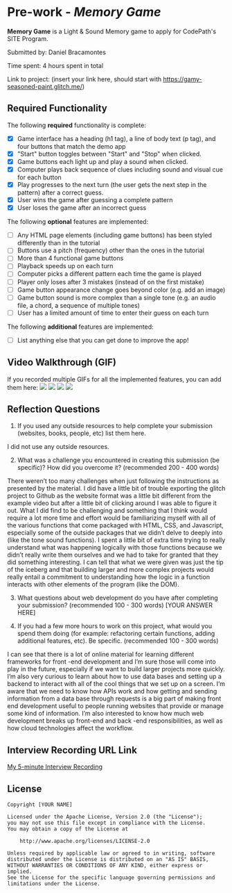 # Pre-work - *Memory Game*

**Memory Game** is a Light & Sound Memory game to apply for CodePath's SITE Program. 

Submitted by: Daniel Bracamontes

Time spent: 4 hours spent in total

Link to project: (insert your link here, should start with https://gamy-seasoned-paint.glitch.me/)

## Required Functionality

The following **required** functionality is complete:

* [x] Game interface has a heading (h1 tag), a line of body text (p tag), and four buttons that match the demo app
* [x] "Start" button toggles between "Start" and "Stop" when clicked. 
* [x] Game buttons each light up and play a sound when clicked. 
* [x] Computer plays back sequence of clues including sound and visual cue for each button
* [x] Play progresses to the next turn (the user gets the next step in the pattern) after a correct guess. 
* [x] User wins the game after guessing a complete pattern
* [x] User loses the game after an incorrect guess

The following **optional** features are implemented:

* [ ] Any HTML page elements (including game buttons) has been styled differently than in the tutorial
* [ ] Buttons use a pitch (frequency) other than the ones in the tutorial
* [ ] More than 4 functional game buttons
* [ ] Playback speeds up on each turn
* [ ] Computer picks a different pattern each time the game is played
* [ ] Player only loses after 3 mistakes (instead of on the first mistake)
* [ ] Game button appearance change goes beyond color (e.g. add an image)
* [ ] Game button sound is more complex than a single tone (e.g. an audio file, a chord, a sequence of multiple tones)
* [ ] User has a limited amount of time to enter their guess on each turn

The following **additional** features are implemented:

- [ ] List anything else that you can get done to improve the app!

## Video Walkthrough (GIF)

If you recorded multiple GIFs for all the implemented features, you can add them here:
![](gif1-link-here)
![](gif2-link-here)
![](gif3-link-here)
![](gif4-link-here)

## Reflection Questions
1. If you used any outside resources to help complete your submission (websites, books, people, etc) list them here. 

I did not use any outside resources.

2. What was a challenge you encountered in creating this submission (be specific)? How did you overcome it? (recommended 200 - 400 words) 

There weren’t too many challenges when just following the instructions as presented by the material. I did have a little bit of trouble exporting the glitch project to Github as the website format was a little bit different from the example video but after a little bit of clicking around I was able to figure it out. What I did find to be challenging and something that I think would require a lot more time and effort would be familiarizing myself with all of the various functions that come packaged with HTML, CSS, and Javascript, especially some of the outside packages that we didn’t delve to deeply into (like the tone sound functions). I spent a little bit of extra time trying to really understand what was happening logically with those functions because we didn’t really write them ourselves and we had to take for granted that they did something interesting. I can tell that what we were given was just the tip of the iceberg and that building larger and more complex projects would really entail a commitment to understanding how the logic in a function interacts with other elements of the program (like the DOM). 

3. What questions about web development do you have after completing your submission? (recommended 100 - 300 words) 
[YOUR ANSWER HERE]

4. If you had a few more hours to work on this project, what would you spend them doing (for example: refactoring certain functions, adding additional features, etc). Be specific. (recommended 100 - 300 words) 

I can see that there is a lot of online material for learning different frameworks for front -end development and I’m sure those will come into play in the future, especially if we want to build larger projects more quickly. I’m also very curious to learn about how to use data bases and setting up a backend to interact with all of the cool things that we set up on a screen. I’m aware that we need to know how APIs work and how getting and sending information from a data base through requests is a big part of making front end development useful to people running websites that provide or manage some kind of information. I’m also interested to know how much web development breaks up front-end and back -end responsibilities, as well as how cloud technologies affect the workflow.


## Interview Recording URL Link

[My 5-minute Interview Recording](your-link-here)


## License

    Copyright [YOUR NAME]

    Licensed under the Apache License, Version 2.0 (the "License");
    you may not use this file except in compliance with the License.
    You may obtain a copy of the License at

        http://www.apache.org/licenses/LICENSE-2.0

    Unless required by applicable law or agreed to in writing, software
    distributed under the License is distributed on an "AS IS" BASIS,
    WITHOUT WARRANTIES OR CONDITIONS OF ANY KIND, either express or implied.
    See the License for the specific language governing permissions and
    limitations under the License.
